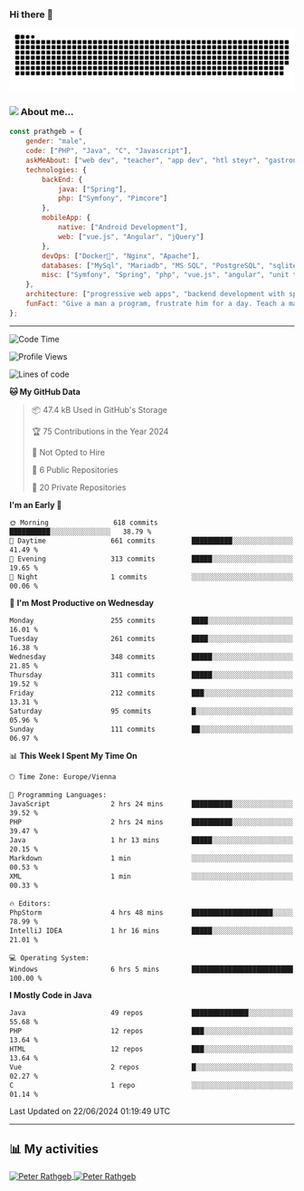 ### Hi there 👋

<div align="center">
  <img  src="https://github.com/1999AZZAR/1999AZZAR/blob/main/resources/img/grid-snake.svg"
       alt="snake" />
</div>

### <img src="https://media.giphy.com/media/VgCDAzcKvsR6OM0uWg/giphy.gif" width="50"> About me...  

```javascript
const prathgeb = {
    gender: "male",
    code: ["PHP", "Java", "C", "Javascript"],
    askMeAbout: ["web dev", "teacher", "app dev", "htl steyr", "gastronaut"],
    technologies: {
        backEnd: {
            java: ["Spring"],
            php: ["Symfony", "Pimcore"]
        },
        mobileApp: {
            native: ["Android Development"],
            web: ["vue.js", "Angular", "jQuery"]
        },
        devOps: ["Docker🐳", "Nginx", "Apache"],
        databases: ["MySql", "Mariadb", "MS SQL", "PostgreSQL", "sqlite"],
        misc: ["Symfony", "Spring", "php", "vue.js", "angular", "unit testing", "ci/cd using github actions"]
    },
    architecture: ["progressive web apps", "backend development with spring", "backend development with symfony"],
    funFact: "Give a man a program, frustrate him for a day. Teach a man to program, frustrate him for a lifetime."
};
```

---
<!--START_SECTION:waka-->
![Code Time](http://img.shields.io/badge/Code%20Time-656%20hrs%2046%20mins-blue)

![Profile Views](http://img.shields.io/badge/Profile%20Views-0-blue)

![Lines of code](https://img.shields.io/badge/From%20Hello%20World%20I%27ve%20Written-3.5%20million%20lines%20of%20code-blue)

**🐱 My GitHub Data** 

> 📦 47.4 kB Used in GitHub's Storage 
 > 
> 🏆 75 Contributions in the Year 2024
 > 
> 🚫 Not Opted to Hire
 > 
> 📜 6 Public Repositories 
 > 
> 🔑 20 Private Repositories 
 > 
**I'm an Early 🐤** 

```text
🌞 Morning                618 commits         ██████████░░░░░░░░░░░░░░░   38.79 % 
🌆 Daytime                661 commits         ██████████░░░░░░░░░░░░░░░   41.49 % 
🌃 Evening                313 commits         █████░░░░░░░░░░░░░░░░░░░░   19.65 % 
🌙 Night                  1 commits           ░░░░░░░░░░░░░░░░░░░░░░░░░   00.06 % 
```
📅 **I'm Most Productive on Wednesday** 

```text
Monday                   255 commits         ████░░░░░░░░░░░░░░░░░░░░░   16.01 % 
Tuesday                  261 commits         ████░░░░░░░░░░░░░░░░░░░░░   16.38 % 
Wednesday                348 commits         █████░░░░░░░░░░░░░░░░░░░░   21.85 % 
Thursday                 311 commits         █████░░░░░░░░░░░░░░░░░░░░   19.52 % 
Friday                   212 commits         ███░░░░░░░░░░░░░░░░░░░░░░   13.31 % 
Saturday                 95 commits          █░░░░░░░░░░░░░░░░░░░░░░░░   05.96 % 
Sunday                   111 commits         ██░░░░░░░░░░░░░░░░░░░░░░░   06.97 % 
```


📊 **This Week I Spent My Time On** 

```text
🕑︎ Time Zone: Europe/Vienna

💬 Programming Languages: 
JavaScript               2 hrs 24 mins       ██████████░░░░░░░░░░░░░░░   39.52 % 
PHP                      2 hrs 24 mins       ██████████░░░░░░░░░░░░░░░   39.47 % 
Java                     1 hr 13 mins        █████░░░░░░░░░░░░░░░░░░░░   20.15 % 
Markdown                 1 min               ░░░░░░░░░░░░░░░░░░░░░░░░░   00.53 % 
XML                      1 min               ░░░░░░░░░░░░░░░░░░░░░░░░░   00.33 % 

🔥 Editors: 
PhpStorm                 4 hrs 48 mins       ████████████████████░░░░░   78.99 % 
IntelliJ IDEA            1 hr 16 mins        █████░░░░░░░░░░░░░░░░░░░░   21.01 % 

💻 Operating System: 
Windows                  6 hrs 5 mins        █████████████████████████   100.00 % 
```

**I Mostly Code in Java** 

```text
Java                     49 repos            ██████████████░░░░░░░░░░░   55.68 % 
PHP                      12 repos            ███░░░░░░░░░░░░░░░░░░░░░░   13.64 % 
HTML                     12 repos            ███░░░░░░░░░░░░░░░░░░░░░░   13.64 % 
Vue                      2 repos             █░░░░░░░░░░░░░░░░░░░░░░░░   02.27 % 
C                        1 repo              ░░░░░░░░░░░░░░░░░░░░░░░░░   01.14 % 
```




 Last Updated on 22/06/2024 01:19:49 UTC
<!--END_SECTION:waka-->

---
  ## 📊 My activities
  <a href="https://github.com/prathgeb">
    <img width=450 height=170 align="center" alt="Peter Rathgeb" src="https://github-readme-stats.vercel.app/api?username=prathgeb&include_all_commits=true&count_private=true&theme=midnight-purple&show_icons=true&bg_color=0D1117&hide_border=true" />
  </a>
  <a href="https://github.com/prathgeb">
    <img align="center" alt="Peter Rathgeb" src="https://github-readme-stats.vercel.app/api/top-langs/?username=prathgeb&include_all_commits=true&count_private=true&theme=midnight-purple&show_icons=true&layout=compact&bg_color=0D1117&hide_border=true" />
  </a>
